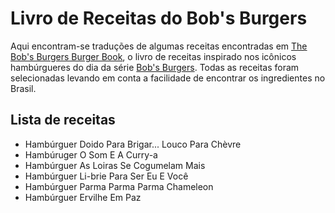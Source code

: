 # Livro de Receitas do Bob's Burgers



Aqui encontram-se traduções de algumas receitas encontradas em [The Bob's Burgers Burger Book](https://www.amazon.com.br/Bobs-Burgers-Burger-Book-Recipes/dp/0789331144/ref=asc_df_0789331144/?tag=googleshopp00-20&linkCode=df0&hvadid=379792531118&hvpos=&hvnetw=g&hvrand=2673565096446344623&hvpone=&hvptwo=&hvqmt=&hvdev=c&hvdvcmdl=&hvlocint=&hvlocphy=1001773&hvtargid=pla-435494665085&psc=1), o livro de receitas inspirado nos icônicos hambúrgueres do dia da série [Bob's Burgers](https://pt.wikipedia.org/wiki/Bob's_Burgers). Todas as receitas foram selecionadas levando em conta a facilidade de encontrar os ingredientes no Brasil.



## Lista de receitas

- Hambúrguer Doido Para Brigar... Louco Para Chèvre
- Hambúruger O Som E A Curry-a
- Hambúrguer As Loiras Se Cogumelam Mais
- Hambúrguer Li-brie Para Ser Eu E Você
- Hambúrguer Parma Parma Parma Chameleon
- Hambúrguer Ervilhe Em Paz

